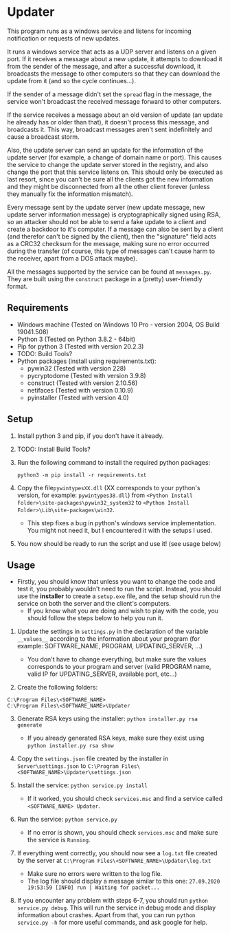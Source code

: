 # Updater
This program runs as a windows service and listens for incoming notification or requests of new updates.

It runs a windows service that acts as a UDP server and listens on a given port. If it receives a message about a new update, it attempts to download it from the sender of the message, and after a successful download, it broadcasts the message to other computers so that they can download the update from it (and so the cycle continues...).

If the sender of a message didn't set the `spread` flag in the message, the service won't broadcast the received message forward to other computers.

If the service receives a message about an old version of update (an update he already has or older than that), it doesn't process this message, and broadcasts it. This way, broadcast messages aren't sent indefinitely and cause a broadcast storm.

Also, the update server can send an update for the information of the update server (for example, a change of domain name or port). This causes the service to change the update server stored in the registry, and also change the port that this service listens on. This should only be executed as last resort, since you can't be sure all the clients got the new information and they might be disconnected from all the other client forever (unless they manually fix the information mismatch).

Every message sent by the update server (new update message, new update server information message) is cryptographically signed using RSA, so an attacker should not be able to send a fake update to a client and create a backdoor to it's computer. If a message can also be sent by a client (and therefor can't be signed by the client), then the "signature" field acts as a CRC32 checksum for the message, making sure no error occurred during the transfer (of course, this type of messages can't cause harm to the receiver, apart from a DOS attack maybe).

All the messages supported by the service can be found at `messages.py`. They are built using the `construct` package in a (pretty) user-friendly format.

## Requirements

* Windows machine (Tested on Windows 10 Pro - version 2004, OS Build 19041.508)
* Python 3 (Tested on Python 3.8.2 - 64bit)
* Pip for python 3 (Tested with version 20.2.3)
* TODO: Build Tools?
* Python packages (install using requirements.txt):
  * pywin32 (Tested with version 228)
  * pycryptodome (Tested with version 3.9.8)
  * construct (Tested with version 2.10.56)
  * netifaces (Tested with version 0.10.9)
  * pyinstaller (Tested with version 4.0)

## Setup

1. Install python 3 and pip, if you don't have it already.

2. TODO: Install Build Tools?

3. Run the following command to install the required python packages:

   ```batch
   python3 -m pip install -r requirements.txt
   ```

4. Copy the file`pywintypesXX.dll` (XX corresponds to your python's version, for example: `pywintypes38.dll`) from `<Python Install Folder>\site-packages\pywin32_system32` to `<Python Install Folder>\Lib\site-packages\win32`.

   * This step fixes a bug in python's windows service implementation. You might not need it, but I encountered it with the setups I used.

5. You now should be ready to run the script and use it! (see usage below)

## Usage

* Firstly, you should know that unless you want to change the code and test it, you probably wouldn't need to run the script. Instead, you should use the **installer** to create a `setup.exe` file, and the setup should run the service on both the server and the client's computers.
  * If you know what you are doing and wish to play with the code, you should follow the steps below to help you run it.

1. Update the settings in `settings.py` in the declaration of the variable `__values__` according to the information about your program (for example: SOFTWARE_NAME, PROGRAM, UPDATING_SERVER, ...)

   * You don't have to change everything, but make sure the values corresponds to your program and server (valid PROGRAM name, valid IP for UPDATING_SERVER, available port, etc...)

2.  Create the following folders:

   ```
   C:\Program Files\<SOFTWARE_NAME>
   C:\Program Files\<SOFTWARE_NAME>\Updater
   ```

3. Generate RSA keys using the installer: `python installer.py rsa generate`

   * If you already generated RSA keys, make sure they exist using `python installer.py rsa show`

4. Copy the `settings.json` file created by the installer in `Server\settings.json` to `C:\Program Files\<SOFTWARE_NAME>\Updater\settings.json`

5. Install the service: `python service.py install`

   * If it worked, you should check `services.msc` and find a service called `<SOFTWARE_NAME> Updater`.

6. Run the service: `python service.py`

   * If no error is shown, you should check `services.msc` and make sure the service is `Running`.

7. If everything went correctly, you should now see a `log.txt` file created by the server at `C:\Program Files\<SOFTWARE_NAME>\Updater\log.txt`

   * Make sure no errors were written to the log file.
   * The log file should display a message similar to this one: `27.09.2020 19:53:59 [INFO] run | Waiting for packet...`

8. If you encounter any problem with steps 6-7, you should run `python service.py debug`. This will run the service in debug mode and display information about crashes. Apart from that, you can run `python service.py -h` for more useful commands, and ask google for help.